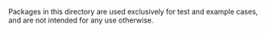 Packages in this directory are used exclusively for test and example cases,
and are not intended for any use otherwise.
